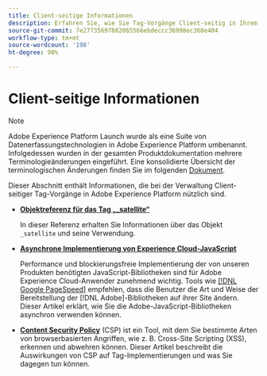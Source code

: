 ```yaml
---
title: Client-seitige Informationen
description: Erfahren Sie, wie Sie Tag-Vorgänge Client-seitig in Ihrem Web-Programm oder einer Mobile App verwalten.
source-git-commit: 7e27735697882065566ebdeccc36998ec368e404
workflow-type: tm+mt
source-wordcount: '198'
ht-degree: 90%

---
```


# Client-seitige Informationen

>[!NOTE]
>
>Adobe Experience Platform Launch wurde als eine Suite von Datenerfassungstechnologien in Adobe Experience Platform umbenannt. Infolgedessen wurden in der gesamten Produktdokumentation mehrere Terminologieänderungen eingeführt. Eine konsolidierte Übersicht der terminologischen Änderungen finden Sie im folgenden [Dokument](../../term-updates.md).

Dieser Abschnitt enthält Informationen, die bei der Verwaltung Client-seitiger Tag-Vorgänge in Adobe Experience Platform nützlich sind.

* [**Objektreferenz für das Tag „_satellite“**](satellite-object.md)

   In dieser Referenz erhalten Sie Informationen über das Objekt `_satellite` und seine Verwendung.

* [**Asynchrone Implementierung von Experience Cloud-JavaScript**](asynchronous-deployment.md)

   Performance und blockierungsfreie Implementierung der von unseren Produkten benötigten JavaScript-Bibliotheken sind für Adobe Experience Cloud-Anwender zunehmend wichtig. Tools wie [[!DNL Google PageSpeed]](https://developers.google.com/speed/pagespeed/insights/) empfehlen, dass die Benutzer die Art und Weise der Bereitstellung der [!DNL Adobe]-Bibliotheken auf ihrer Site ändern. Dieser Artikel erklärt, wie Sie die Adobe-JavaScript-Bibliotheken asynchron verwenden können.

* [**Content Security Policy**](content-security-policy.md) (CSP) ist ein Tool, mit dem Sie bestimmte Arten von browserbasierten Angriffen, wie z. B. Cross-Site Scripting (XSS), erkennen und abwehren können. Dieser Artikel beschreibt die Auswirkungen von CSP auf Tag-Implementierungen und was Sie dagegen tun können.
